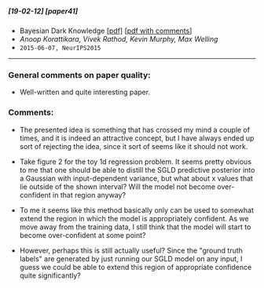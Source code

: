 ##### [19-02-12] [paper41]
-  Bayesian Dark Knowledge [[pdf]](https://arxiv.org/abs/1506.04416) [[pdf with comments]](https://github.com/fregu856/papers/blob/master/commented_pdfs/Bayesian%20Dark%20Knowledge.pdf)
- *Anoop Korattikara, Vivek Rathod, Kevin Murphy, Max Welling*
- `2015-06-07, NeurIPS2015`

****

### General comments on paper quality:
- Well-written and quite interesting paper.

### Comments:
- The presented idea is something that has crossed my mind a couple of times, and it is indeed an attractive concept, but I have always ended up sort of rejecting the idea, since it sort of seems like it should not work.

- Take figure 2 for the toy 1d regression problem. It seems pretty obvious to me that one should be able to distill the SGLD predictive posterior into a Gaussian with input-dependent variance, but what about x values that lie outside of the shown interval? Will the model not become over-confident in that region anyway?

- To me it seems like this method basically only can be used to somewhat extend the region in which the model is appropriately confident. As we move away from the training data, I still think that the model will start to become over-confident at some point?

- However, perhaps this is still actually useful? Since the "ground truth labels" are generated by just running our SGLD model on any input, I guess we could be able to extend this region of appropriate confidence quite significantly?  
